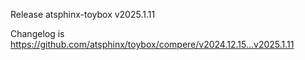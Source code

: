Release atsphinx-toybox v2025.1.11

Changelog is https://github.com/atsphinx/toybox/compere/v2024.12.15...v2025.1.11
